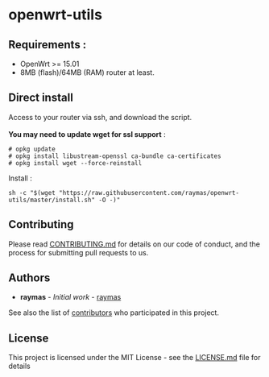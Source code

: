 # openwrt-utils

## Requirements :

* OpenWrt \>= 15.01
* 8MB (flash)/64MB (RAM) router at least.

## Direct install

Access to your router via ssh, and download the script.<br><br>
**You may need to update wget for ssl support** :
```
# opkg update
# opkg install libustream-openssl ca-bundle ca-certificates
# opkg install wget --force-reinstall
```

Install :
```
sh -c "$(wget "https://raw.githubusercontent.com/raymas/openwrt-utils/master/install.sh" -O -)"
```

## Contributing

Please read [CONTRIBUTING.md]() for details on our code of conduct, and the process for submitting pull requests to us.

## Authors

* **raymas** - *Initial work* - [raymas](https://github.com/raymas)

See also the list of [contributors](https://github.com/raymas/Rover/contributors) who participated in this project.

## License

This project is licensed under the MIT License - see the [LICENSE.md](LICENSE.md) file for details

